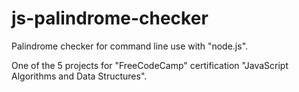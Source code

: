 # js-palindrome-checker

Palindrome checker for command line use with "node.js".

One of the 5 projects for "FreeCodeCamp" certification "JavaScript Algorithms and Data Structures".
